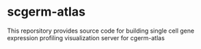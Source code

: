 # scgerm-atlas
This reporsitory provides source code for building single cell gene expression profiling visualization server for cgerm-atlas
